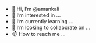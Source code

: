- 👋 Hi, I’m @amankali
- 👀 I’m interested in ...
- 🌱 I’m currently learning ...
- 💞️ I’m looking to collaborate on ...
- 📫 How to reach me ...

<!---
amankali/amankali is a ✨ special ✨ repository because its `README.md` (this file) appears on your GitHub profile.
You can click the Preview link to take a look at your changes.
--->
